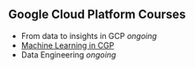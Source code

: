 ## Google Cloud Platform Courses 

- From data to insights in GCP *ongoing*
- [Machine Learning in CGP](https://www.coursera.org/account/accomplishments/specialization/GCGJB84GZQ5E)
- Data Engineering *ongoing*
